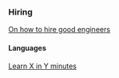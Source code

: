 ### Hiring

[On how to hire good engineers](http://seldo.com/weblog/2014/08/26/you_suck_at_technical_interviews)

#### Languages

[Learn X in Y minutes](https://learnxinyminutes.com/)



